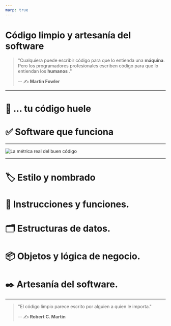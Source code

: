 ```yaml
---
marp: true
---
```


<!-- ## https://github.com/BitAdemy/CleanCode -->

# Código limpio y artesanía del software



> "Cualquiera puede escribir código
>  para que lo entienda una **máquina**.
> Pero los programadores profesionales
> escriben código para que
> lo entiendan los **humanos** ."
>
> -- ✍️ **Martin Fowler**

---

# 🤢 ... tu código huele

# ✅ Software que funciona

---

![La métrica real del buen código](https://academiabinaria.github.io/clean-code-TS/assets/clean-code_wtf.jpg)

---

# 🏷️ Estilo y nombrado

# 🔀 Instrucciones y funciones.

# 🗂️ Estructuras de datos.

# 📦 Objetos y lógica de negocio.

# ✒️ Artesanía del software.

---


> "El código limpio
> parece escrito por alguien
> a quien le importa."
>
> -- ✍️ **Robert C. Martin**

